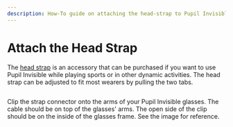 ```yaml
---
description: How-To guide on attaching the head-strap to Pupil Invisible glasses.
---
```


# Attach the Head Strap

The [head strap](https://pupil-labs.com/products/invisible/accessories/) is an accessory that can be purchased if you want to use Pupil Invisible while playing sports or in other dynamic activities. The head strap can be adjusted to fit most wearers by pulling the two tabs.

<div style="display:flex;justify-content:center;" class="pb-4">
  <v-img
    :src="require('../../../media/invisible/how-tos/pi-strap.jpg')"
    max-width=100%
  >
  </v-img>
</div>

Clip the strap connector onto the arms of your Pupil Invisible glasses. The cable should be on top of the glasses' arms. The open side of the clip should be on the inside of the glasses frame. See the image for reference.
